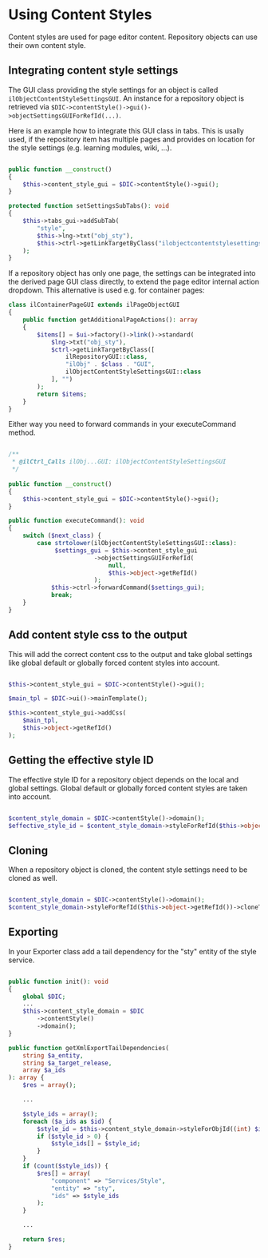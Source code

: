 # Using Content Styles

Content styles are used for page editor content. Repository objects can use their own content style.

## Integrating content style settings

The GUI class providing the style settings for an object is called `ilObjectContentStyleSettingsGUI`. An instance for a repository object is retrieved via `$DIC->contentStyle()->gui()->objectSettingsGUIForRefId(...)`.

Here is an example how to integrate this GUI class in tabs. This is usally used, if the repository item has multiple pages and provides on location for the style settings (e.g. learning modules, wiki, ...).

```php

public function __construct()
{
    $this->content_style_gui = $DIC->contentStyle()->gui();
}

protected function setSettingsSubTabs(): void
{
    $this->tabs_gui->addSubTab(
        "style",
        $this->lng->txt("obj_sty"),
        $this->ctrl->getLinkTargetByClass("ilobjectcontentstylesettingsgui", "")
    );
}

```

If a repository object has only one page, the settings can be integrated into the derived page GUI class directly, to extend the page editor internal action dropdown. This alternative is used e.g. for container pages:

```php
class ilContainerPageGUI extends ilPageObjectGUI
{
    public function getAdditionalPageActions(): array
    {
        $items[] = $ui->factory()->link()->standard(
            $lng->txt("obj_sty"),
            $ctrl->getLinkTargetByClass([
                ilRepositoryGUI::class,
                "ilObj" . $class . "GUI",
                ilObjectContentStyleSettingsGUI::class
            ], "")
        );
        return $items;
    }
}
```

Either way you need to forward commands in your executeCommand method.

```php

/**
 * @ilCtrl_Calls ilObj...GUI: ilObjectContentStyleSettingsGUI
 */
 
public function __construct()
{
    $this->content_style_gui = $DIC->contentStyle()->gui();
}

public function executeCommand(): void
{
    switch ($next_class) {
        case strtolower(ilObjectContentStyleSettingsGUI::class):
             $settings_gui = $this->content_style_gui
                        ->objectSettingsGUIForRefId(
                            null,
                            $this->object->getRefId()
                        );
            $this->ctrl->forwardCommand($settings_gui);
            break;
    }
}

```



## Add content style css to the output

This will add the correct content css to the output and take global settings like global default or globally forced content styles into account.

```php

$this->content_style_gui = $DIC->contentStyle()->gui();

$main_tpl = $DIC->ui()->mainTemplate();

$this->content_style_gui->addCss(
    $main_tpl,
    $this->object->getRefId()
);

```

## Getting the effective style ID

The effective style ID for a repository object depends on the local and global settings. Global default or globally forced content styles are taken into account.

```php

$content_style_domain = $DIC->contentStyle()->domain();
$effective_style_id = $content_style_domain->styleForRefId($this->object->getRefId())->getEffectiveStyleId();

```

## Cloning

When a repository object is cloned, the content style settings need to be cloned as well.

```php

$content_style_domain = $DIC->contentStyle()->domain();
$content_style_domain->styleForRefId($this->object->getRefId())->cloneTo($new_obj->getId());

```

## Exporting

In your Exporter class add a tail dependency for the "sty" entity of the style service. 

```php

public function init(): void
{
    global $DIC;
    ...
    $this->content_style_domain = $DIC
        ->contentStyle()
        ->domain();
}

public function getXmlExportTailDependencies(
    string $a_entity,
    string $a_target_release,
    array $a_ids
): array {
    $res = array();

    ...

    $style_ids = array();
    foreach ($a_ids as $id) {
        $style_id = $this->content_style_domain->styleForObjId((int) $id)->getStyleId();
        if ($style_id > 0) {
            $style_ids[] = $style_id;
        }
    }
    if (count($style_ids)) {
        $res[] = array(
            "component" => "Services/Style",
            "entity" => "sty",
            "ids" => $style_ids
        );
    }

    ...

    return $res;
}


```
